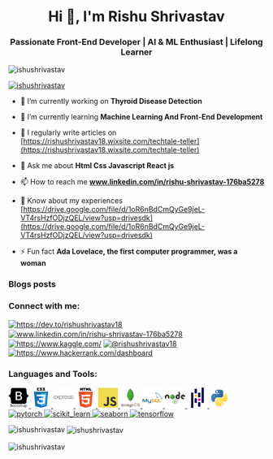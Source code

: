 <h1 align="center">Hi 👋, I'm Rishu Shrivastav</h1>
<h3 align="center">Passionate Front-End Developer | AI & ML Enthusiast | Lifelong Learner</h3>

<p align="left"> <img src="https://komarev.com/ghpvc/?username=ishushrivastav&label=Profile%20views&color=0e75b6&style=flat" alt="ishushrivastav" /> </p>

<p align="left"> <a href="https://github.com/ryo-ma/github-profile-trophy"><img src="https://github-profile-trophy.vercel.app/?username=ishushrivastav" alt="ishushrivastav" /></a> </p>

- 🔭 I’m currently working on **Thyroid Disease Detection**

- 🌱 I’m currently learning **Machine Learning And Front-End Development**

- 📝 I regularly write articles on [https://rishushrivastav18.wixsite.com/techtale-teller](https://rishushrivastav18.wixsite.com/techtale-teller)

- 💬 Ask me about **Html Css Javascript React js**

- 📫 How to reach me **www.linkedin.com/in/rishu-shrivastav-176ba5278**

- 📄 Know about my experiences [https://drive.google.com/file/d/1oR6nBdCmQyGe9jeL-VT4rsHzfODjzQEL/view?usp=drivesdk](https://drive.google.com/file/d/1oR6nBdCmQyGe9jeL-VT4rsHzfODjzQEL/view?usp=drivesdk)

- ⚡ Fun fact **Ada Lovelace, the first computer programmer, was a woman**

### Blogs posts
<!-- BLOG-POST-LIST:START -->
<!-- BLOG-POST-LIST:END -->

<h3 align="left">Connect with me:</h3>
<p align="left">
<a href="https://dev.to/https://dev.to/rishushrivastav18" target="blank"><img align="center" src="https://raw.githubusercontent.com/rahuldkjain/github-profile-readme-generator/master/src/images/icons/Social/devto.svg" alt="https://dev.to/rishushrivastav18" height="30" width="40" /></a>
<a href="https://linkedin.com/in/www.linkedin.com/in/rishu-shrivastav-176ba5278" target="blank"><img align="center" src="https://raw.githubusercontent.com/rahuldkjain/github-profile-readme-generator/master/src/images/icons/Social/linked-in-alt.svg" alt="www.linkedin.com/in/rishu-shrivastav-176ba5278" height="30" width="40" /></a>
<a href="https://kaggle.com/https://www.kaggle.com/" target="blank"><img align="center" src="https://raw.githubusercontent.com/rahuldkjain/github-profile-readme-generator/master/src/images/icons/Social/kaggle.svg" alt="https://www.kaggle.com/" height="30" width="40" /></a>
<a href="https://medium.com/@rishushrivastav18" target="blank"><img align="center" src="https://raw.githubusercontent.com/rahuldkjain/github-profile-readme-generator/master/src/images/icons/Social/medium.svg" alt="@rishushrivastav18" height="30" width="40" /></a>
<a href="[https://www.hackerrank.com/https://www.hackerrank.com/dashboard](https://www.hackerrank.com/profile/rishushrivastav2)" target="blank"><img align="center" src="https://raw.githubusercontent.com/rahuldkjain/github-profile-readme-generator/master/src/images/icons/Social/hackerrank.svg" alt="https://www.hackerrank.com/dashboard" height="30" width="40" /></a>
</p>

<h3 align="left">Languages and Tools:</h3>
<p align="left"> <a href="https://getbootstrap.com" target="_blank" rel="noreferrer"> <img src="https://raw.githubusercontent.com/devicons/devicon/master/icons/bootstrap/bootstrap-plain-wordmark.svg" alt="bootstrap" width="40" height="40"/> </a> <a href="https://www.w3schools.com/css/" target="_blank" rel="noreferrer"> <img src="https://raw.githubusercontent.com/devicons/devicon/master/icons/css3/css3-original-wordmark.svg" alt="css3" width="40" height="40"/> </a> <a href="https://expressjs.com" target="_blank" rel="noreferrer"> <img src="https://raw.githubusercontent.com/devicons/devicon/master/icons/express/express-original-wordmark.svg" alt="express" width="40" height="40"/> </a> <a href="https://www.w3.org/html/" target="_blank" rel="noreferrer"> <img src="https://raw.githubusercontent.com/devicons/devicon/master/icons/html5/html5-original-wordmark.svg" alt="html5" width="40" height="40"/> </a> <a href="https://developer.mozilla.org/en-US/docs/Web/JavaScript" target="_blank" rel="noreferrer"> <img src="https://raw.githubusercontent.com/devicons/devicon/master/icons/javascript/javascript-original.svg" alt="javascript" width="40" height="40"/> </a> <a href="https://www.mongodb.com/" target="_blank" rel="noreferrer"> <img src="https://raw.githubusercontent.com/devicons/devicon/master/icons/mongodb/mongodb-original-wordmark.svg" alt="mongodb" width="40" height="40"/> </a> <a href="https://www.mysql.com/" target="_blank" rel="noreferrer"> <img src="https://raw.githubusercontent.com/devicons/devicon/master/icons/mysql/mysql-original-wordmark.svg" alt="mysql" width="40" height="40"/> </a> <a href="https://nodejs.org" target="_blank" rel="noreferrer"> <img src="https://raw.githubusercontent.com/devicons/devicon/master/icons/nodejs/nodejs-original-wordmark.svg" alt="nodejs" width="40" height="40"/> </a> <a href="https://pandas.pydata.org/" target="_blank" rel="noreferrer"> <img src="https://raw.githubusercontent.com/devicons/devicon/2ae2a900d2f041da66e950e4d48052658d850630/icons/pandas/pandas-original.svg" alt="pandas" width="40" height="40"/> </a> <a href="https://www.python.org" target="_blank" rel="noreferrer"> <img src="https://raw.githubusercontent.com/devicons/devicon/master/icons/python/python-original.svg" alt="python" width="40" height="40"/> </a> <a href="https://pytorch.org/" target="_blank" rel="noreferrer"> <img src="https://www.vectorlogo.zone/logos/pytorch/pytorch-icon.svg" alt="pytorch" width="40" height="40"/> </a> <a href="https://scikit-learn.org/" target="_blank" rel="noreferrer"> <img src="https://upload.wikimedia.org/wikipedia/commons/0/05/Scikit_learn_logo_small.svg" alt="scikit_learn" width="40" height="40"/> </a> <a href="https://seaborn.pydata.org/" target="_blank" rel="noreferrer"> <img src="https://seaborn.pydata.org/_images/logo-mark-lightbg.svg" alt="seaborn" width="40" height="40"/> </a> <a href="https://www.tensorflow.org" target="_blank" rel="noreferrer"> <img src="https://www.vectorlogo.zone/logos/tensorflow/tensorflow-icon.svg" alt="tensorflow" width="40" height="40"/> </a> </p>

<p><img align="left" src="https://github-readme-stats.vercel.app/api/top-langs?username=ishushrivastav&show_icons=true&locale=en&layout=compact" alt="ishushrivastav" /></p>

<p>&nbsp;<img align="center" src="https://github-readme-stats.vercel.app/api?username=ishushrivastav&show_icons=true&locale=en" alt="ishushrivastav" /></p>

<p><img align="center" src="https://github-readme-streak-stats.herokuapp.com/?user=ishushrivastav&" alt="ishushrivastav" /></p>
